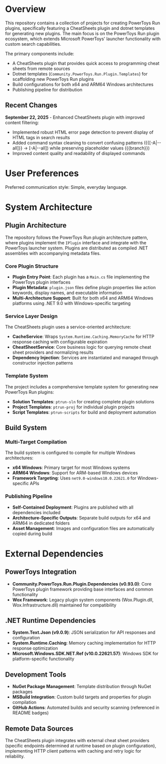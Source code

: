 # Overview

This repository contains a collection of projects for creating PowerToys Run plugins, specifically featuring a CheatSheets plugin and dotnet templates for generating new plugins. The main focus is on the PowerToys Run plugin ecosystem, which extends Microsoft PowerToys' launcher functionality with custom search capabilities.

The primary components include:
- A CheatSheets plugin that provides quick access to programming cheat sheets from remote sources
- Dotnet templates (`Community.PowerToys.Run.Plugin.Templates`) for scaffolding new PowerToys Run plugins
- Build configurations for both x64 and ARM64 Windows architectures
- Publishing pipeline for distribution

## Recent Changes

**September 22, 2025** - Enhanced CheatSheets plugin with improved content filtering:
- Implemented robust HTML error page detection to prevent display of HTML tags in search results
- Added command syntax cleaning to convert confusing patterns ({{[-A|--all]}} → [-A|--all]) while preserving placeholder values ({{branch}})
- Improved content quality and readability of displayed commands

# User Preferences

Preferred communication style: Simple, everyday language.

# System Architecture

## Plugin Architecture
The repository follows the PowerToys Run plugin architecture pattern, where plugins implement the `IPlugin` interface and integrate with the PowerToys launcher system. Plugins are distributed as compiled .NET assemblies with accompanying metadata files.

### Core Plugin Structure
- **Plugin Entry Point**: Each plugin has a `Main.cs` file implementing the PowerToys plugin interfaces
- **Plugin Metadata**: `plugin.json` files define plugin properties like action keywords, display names, and executable information
- **Multi-Architecture Support**: Built for both x64 and ARM64 Windows platforms using .NET 9.0 with Windows-specific targeting

### Service Layer Design
The CheatSheets plugin uses a service-oriented architecture:
- **CacheService**: Wraps `System.Runtime.Caching.MemoryCache` for HTTP response caching with configurable expiration
- **CheatSheetService**: Core business logic for querying remote cheat sheet providers and normalizing results
- **Dependency Injection**: Services are instantiated and managed through constructor injection patterns

### Template System
The project includes a comprehensive template system for generating new PowerToys Run plugins:
- **Solution Templates**: `ptrun-sln` for creating complete plugin solutions
- **Project Templates**: `ptrun-proj` for individual plugin projects  
- **Script Templates**: `ptrun-scripts` for build and deployment automation

## Build System

### Multi-Target Compilation
The build system is configured to compile for multiple Windows architectures:
- **x64 Windows**: Primary target for most Windows systems
- **ARM64 Windows**: Support for ARM-based Windows devices
- **Framework Targeting**: Uses `net9.0-windows10.0.22621.0` for Windows-specific APIs

### Publishing Pipeline
- **Self-Contained Deployment**: Plugins are published with all dependencies included
- **Architecture-Specific Outputs**: Separate build outputs for x64 and ARM64 in dedicated folders
- **Asset Management**: Images and configuration files are automatically copied during build

# External Dependencies

## PowerToys Integration
- **Community.PowerToys.Run.Plugin.Dependencies (v0.93.0)**: Core PowerToys plugin framework providing base interfaces and common functionality
- **Wox Framework**: Legacy plugin system components (Wox.Plugin.dll, Wox.Infrastructure.dll) maintained for compatibility

## .NET Runtime Dependencies
- **System.Text.Json (v9.0.9)**: JSON serialization for API responses and configuration
- **System.Runtime.Caching**: Memory caching implementation for HTTP response optimization
- **Microsoft.Windows.SDK.NET.Ref (v10.0.22621.57)**: Windows SDK for platform-specific functionality

## Development Tools
- **NuGet Package Management**: Template distribution through NuGet packages
- **MSBuild Integration**: Custom build targets and properties for plugin compilation
- **GitHub Actions**: Automated builds and security scanning (referenced in README badges)

## Remote Data Sources
The CheatSheets plugin integrates with external cheat sheet providers (specific endpoints determined at runtime based on plugin configuration), implementing HTTP client patterns with caching and retry logic for reliability.